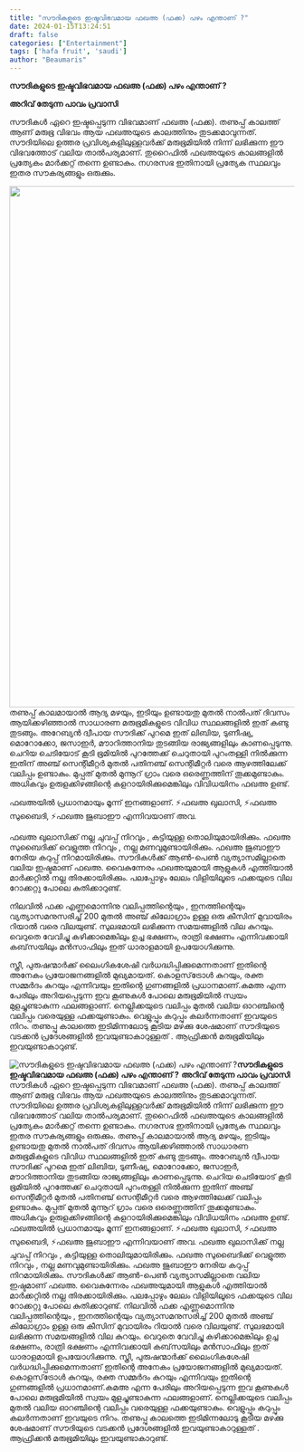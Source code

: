 ```yaml
---
title: "സൗദികളുടെ ഇഷ്ടവിഭവമായ ഫഖഅ (ഫക്ക) പഴം എന്താണ് ?"
date: 2024-01-15T13:24:51
draft: false
categories: ["Entertainment"]
tags: ['hafa fruit', 'saudi']
author: "Beaumaris"
---
```


<strong>സൗദികളുടെ ഇഷ്ടവിഭവമായ ഫഖഅ (ഫക്ക) പഴം എന്താണ് ?</strong>

<strong>അറിവ് തേടുന്ന പാവം പ്രവാസി</strong>

സൗദികൾ ഏറെ ഇഷ്ടപ്പെടുന്ന വിഭവമാണ് ഫഖഅ (ഫക്ക). തണുപ്പ് കാലത്ത് ആണ് മരുഭൂ വിഭവം ആയ ഫഖഅയുടെ കാലത്തിനും തുടക്കമാവുന്നത്. സൗദിയിലെ ഉത്തര പ്രവിശ്യകളിലുള്ളവർക്ക് മരുഭൂമിയിൽ നിന്ന് ലഭിക്കുന്ന ഈ വിഭവത്തോട് വലിയ താൽപര്യമാണ്. തുറൈഫിൽ ഫഖഅയുടെ കാലങ്ങളിൽ പ്രത്യേകം മാർക്കറ്റ് തന്നെ ഉണ്ടാകും. നഗരസഭ ഇതിനായി പ്രത്യേക സ്ഥലവും ഇതര സൗകര്യങ്ങളും ഒരുക്കും.

<img class="alignnone size-full wp-image-438149" src="https://cdn.boolokam.com/articles/2024/01/CACACACA.jpg" alt="" width="720" height="921" />തണുപ്പ് കാലമായാൽ ആദ്യ മഴയും, ഇടിയും ഉണ്ടായതു മുതൽ നാൽപത് ദിവസം ആയിക്കഴിഞ്ഞാൽ സാധാരണ മരുഭൂമികളുടെ വിവിധ സ്ഥലങ്ങളിൽ ഇത് കണ്ടു തുടങ്ങും. അറേബ്യൻ ദ്വീപായ സൗദിക്ക് പുറമെ ഇത് ലിബിയ, ടുണീഷ്യ, മൊറോക്കോ, ജസാഇർ, മൗാറിത്താനിയ തുടങ്ങിയ രാജ്യങ്ങളിലും കാണപ്പെടുന്നു.
ചെറിയ ചെടിയോട് കൂടി ഭൂമിയിൽ പുറത്തേക്ക് ചെറുതായി പുറംതള്ളി നിൽക്കുന്ന ഇതിന് അഞ്ച് സെന്റിമീറ്റർ മുതൽ പതിനഞ്ച് സെന്റിമീറ്റർ വരെ ആഴത്തിലേക്ക് വലിപ്പം ഉണ്ടാകും. മുപ്പത് മുതൽ മുന്നൂറ് ഗ്രാം വരെ ഒരെണ്ണത്തിന് തൂക്കമുണ്ടാകും. അധികവും ഉരുളക്കിഴങ്ങിന്റെ കളറായിരിക്കുമെങ്കിലും വിവിധയിനം ഫഖഅ ഉണ്ട്.

ഫഖഅയിൽ പ്രധാനമായും മൂന്ന് ഇനങ്ങളാണ്.
⚡ഫഖഅ ഖുലാസി,
⚡ഫഖഅ സുബൈദി,
⚡ഫഖഅ ജുബാഈ എന്നിവയാണ് അവ.

ഫഖഅ ഖുലാസിക്ക് നല്ല ചുവപ്പ് നിറവും , കട്ടിയുള്ള തൊലിയുമായിരിക്കും. ഫഖഅ സുബൈദിക്ക് വെളുത്ത നിറവും , നല്ല മണവുമുണ്ടായിരിക്കും. ഫഖഅ ജുബാഈ നേരിയ കറുപ്പ് നിറമായിരിക്കും. സൗദികൾക്ക് ആൺ-പെൺ വ്യത്യാസമില്ലാതെ വലിയ ഇഷ്ടമാണ് ഫഖഅ. വൈകുന്നേരം ഫഖഅയുമായി ആളുകൾ എത്തിയാൽ മാർക്കറ്റിൽ നല്ല തിരക്കായിരിക്കും. പലപ്പോഴും ലേലം വിളിയിലൂടെ ഫക്കയുടെ വില റോക്കറ്റു പോലെ കുതിക്കാറുണ്ട്.

നിലവിൽ ഫക്ക എണ്ണമൊന്നിനു വലിപ്പത്തിന്റെയും , ഇനത്തിന്റെയും വ്യത്യാസമനുസരിച്ച് 200 മുതൽ അഞ്ച് കിലോഗ്രാം ഉള്ള ഒരു കീസിന് മുവായിരം റിയാൽ വരെ വിലയുണ്ട്. സുലഭമായി ലഭിക്കുന്ന സമയങ്ങളിൽ വില കുറയും. വെറുതെ വേവിച്ചു കഴിക്കാമെങ്കിലും ഉച്ച ഭക്ഷണം, രാത്രി ഭക്ഷണം എന്നിവക്കായി കബ്‌സയിലും മൻസാഫിലും ഇത് ധാരാളമായി ഉപയോഗിക്കുന്നു.

സ്ത്രീ, പുരുഷന്മാർക്ക് ലൈംഗികശേഷി വർധദ്ധിപ്പിക്കുമെന്നതാണ് ഇതിന്റെ അനേകം പ്രയോജനങ്ങളിൽ മുഖ്യമായത്. കൊളസ്‌ട്രോൾ കുറയും, രക്ത സമ്മർദം കുറയും എന്നിവയും ഇതിന്റെ ഗുണങ്ങളിൽ പ്രധാനമാണ്.കമഅ എന്ന പേരിലും അറിയപ്പെടുന്ന ഇവ കൂണുകൾ പോലെ മരുഭൂമിയിൽ സ്വയം മുളച്ചുണ്ടാകുന്ന ഫലങ്ങളാണ്. നെല്ലിക്കയുടെ വലിപ്പം മുതൽ വലിയ ഓറഞ്ചിന്റെ വലിപ്പം വരെയുള്ള ഫക്കയുണ്ടാകും. വെളുപ്പും കറുപ്പും കലർന്നതാണ് ഇവയുടെ നിറം. തണുപ്പു കാലത്തെ ഇടിമിന്നലോടു കൂടിയ മഴക്കു ശേഷമാണ് സൗദിയുടെ വടക്കൻ പ്രദേശങ്ങളിൽ ഇവയുണ്ടാകാറുള്ളത് . ആഫ്രിക്കൻ മരുഭൂമിയിലും ഇവയുണ്ടാകാറുണ്ട്.


![സൗദികളുടെ ഇഷ്ടവിഭവമായ ഫഖഅ (ഫക്ക) പഴം എന്താണ് ?](https://cdn.boolokam.com/articles/2024/01/CACACACA.jpg)**സൗദികളുടെ ഇഷ്ടവിഭവമായ ഫഖഅ (ഫക്ക) പഴം എന്താണ് ?** **അറിവ് തേടുന്ന പാവം പ്രവാസി** സൗദികൾ ഏറെ ഇഷ്ടപ്പെടുന്ന വിഭവമാണ് ഫഖഅ (ഫക്ക). തണുപ്പ് കാലത്ത് ആണ് മരുഭൂ വിഭവം ആയ ഫഖഅയുടെ കാലത്തിനും തുടക്കമാവുന്നത്. സൗദിയിലെ ഉത്തര പ്രവിശ്യകളിലുള്ളവർക്ക് മരുഭൂമിയിൽ നിന്ന് ലഭിക്കുന്ന ഈ വിഭവത്തോട് വലിയ താൽപര്യമാണ്. തുറൈഫിൽ ഫഖഅയുടെ കാലങ്ങളിൽ പ്രത്യേകം മാർക്കറ്റ് തന്നെ ഉണ്ടാകും. നഗരസഭ ഇതിനായി പ്രത്യേക സ്ഥലവും ഇതര സൗകര്യങ്ങളും ഒരുക്കും. തണുപ്പ് കാലമായാൽ ആദ്യ മഴയും, ഇടിയും ഉണ്ടായതു മുതൽ നാൽപത് ദിവസം ആയിക്കഴിഞ്ഞാൽ സാധാരണ മരുഭൂമികളുടെ വിവിധ സ്ഥലങ്ങളിൽ ഇത് കണ്ടു തുടങ്ങും. അറേബ്യൻ ദ്വീപായ സൗദിക്ക് പുറമെ ഇത് ലിബിയ, ടുണീഷ്യ, മൊറോക്കോ, ജസാഇർ, മൗാറിത്താനിയ തുടങ്ങിയ രാജ്യങ്ങളിലും കാണപ്പെടുന്നു. ചെറിയ ചെടിയോട് കൂടി ഭൂമിയിൽ പുറത്തേക്ക് ചെറുതായി പുറംതള്ളി നിൽക്കുന്ന ഇതിന് അഞ്ച് സെന്റിമീറ്റർ മുതൽ പതിനഞ്ച് സെന്റിമീറ്റർ വരെ ആഴത്തിലേക്ക് വലിപ്പം ഉണ്ടാകും. മുപ്പത് മുതൽ മുന്നൂറ് ഗ്രാം വരെ ഒരെണ്ണത്തിന് തൂക്കമുണ്ടാകും. അധികവും ഉരുളക്കിഴങ്ങിന്റെ കളറായിരിക്കുമെങ്കിലും വിവിധയിനം ഫഖഅ ഉണ്ട്. ഫഖഅയിൽ പ്രധാനമായും മൂന്ന് ഇനങ്ങളാണ്. ⚡ഫഖഅ ഖുലാസി, ⚡ഫഖഅ സുബൈദി, ⚡ഫഖഅ ജുബാഈ എന്നിവയാണ് അവ. ഫഖഅ ഖുലാസിക്ക് നല്ല ചുവപ്പ് നിറവും , കട്ടിയുള്ള തൊലിയുമായിരിക്കും. ഫഖഅ സുബൈദിക്ക് വെളുത്ത നിറവും , നല്ല മണവുമുണ്ടായിരിക്കും. ഫഖഅ ജുബാഈ നേരിയ കറുപ്പ് നിറമായിരിക്കും. സൗദികൾക്ക് ആൺ-പെൺ വ്യത്യാസമില്ലാതെ വലിയ ഇഷ്ടമാണ് ഫഖഅ. വൈകുന്നേരം ഫഖഅയുമായി ആളുകൾ എത്തിയാൽ മാർക്കറ്റിൽ നല്ല തിരക്കായിരിക്കും. പലപ്പോഴും ലേലം വിളിയിലൂടെ ഫക്കയുടെ വില റോക്കറ്റു പോലെ കുതിക്കാറുണ്ട്. നിലവിൽ ഫക്ക എണ്ണമൊന്നിനു വലിപ്പത്തിന്റെയും , ഇനത്തിന്റെയും വ്യത്യാസമനുസരിച്ച് 200 മുതൽ അഞ്ച് കിലോഗ്രാം ഉള്ള ഒരു കീസിന് മുവായിരം റിയാൽ വരെ വിലയുണ്ട്. സുലഭമായി ലഭിക്കുന്ന സമയങ്ങളിൽ വില കുറയും. വെറുതെ വേവിച്ചു കഴിക്കാമെങ്കിലും ഉച്ച ഭക്ഷണം, രാത്രി ഭക്ഷണം എന്നിവക്കായി കബ്‌സയിലും മൻസാഫിലും ഇത് ധാരാളമായി ഉപയോഗിക്കുന്നു. സ്ത്രീ, പുരുഷന്മാർക്ക് ലൈംഗികശേഷി വർധദ്ധിപ്പിക്കുമെന്നതാണ് ഇതിന്റെ അനേകം പ്രയോജനങ്ങളിൽ മുഖ്യമായത്. കൊളസ്‌ട്രോൾ കുറയും, രക്ത സമ്മർദം കുറയും എന്നിവയും ഇതിന്റെ ഗുണങ്ങളിൽ പ്രധാനമാണ്.കമഅ എന്ന പേരിലും അറിയപ്പെടുന്ന ഇവ കൂണുകൾ പോലെ മരുഭൂമിയിൽ സ്വയം മുളച്ചുണ്ടാകുന്ന ഫലങ്ങളാണ്. നെല്ലിക്കയുടെ വലിപ്പം മുതൽ വലിയ ഓറഞ്ചിന്റെ വലിപ്പം വരെയുള്ള ഫക്കയുണ്ടാകും. വെളുപ്പും കറുപ്പും കലർന്നതാണ് ഇവയുടെ നിറം. തണുപ്പു കാലത്തെ ഇടിമിന്നലോടു കൂടിയ മഴക്കു ശേഷമാണ് സൗദിയുടെ വടക്കൻ പ്രദേശങ്ങളിൽ ഇവയുണ്ടാകാറുള്ളത് . ആഫ്രിക്കൻ മരുഭൂമിയിലും ഇവയുണ്ടാകാറുണ്ട്.
